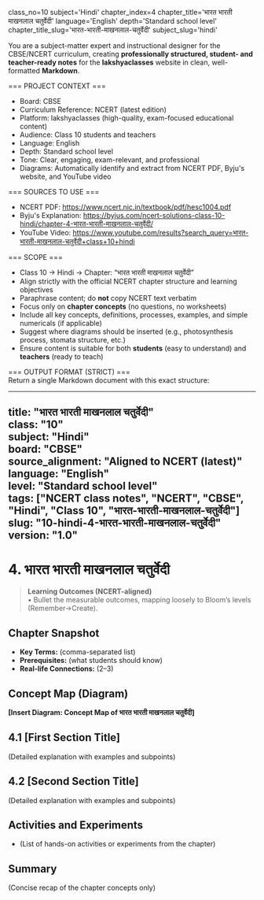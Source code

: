 class_no=10
subject='Hindi'
chapter_index=4
chapter_title='भारत भारती माखनलाल चतुर्वेदी'
language='English'
depth='Standard school level'
chapter_title_slug='भारत-भारती-माखनलाल-चतुर्वेदी'
subject_slug='hindi'

You are a subject-matter expert and instructional designer for the CBSE/NCERT curriculum, creating **professionally structured, student- and teacher-ready notes** for the **lakshyaclasses** website in clean, well-formatted **Markdown**.

=== PROJECT CONTEXT ===  
- Board: CBSE  
- Curriculum Reference: NCERT (latest edition)  
- Platform: lakshyaclasses (high-quality, exam-focused educational content)  
- Audience: Class 10 students and teachers  
- Language: English  
- Depth: Standard school level  
- Tone: Clear, engaging, exam-relevant, and professional  
- Diagrams: Automatically identify and extract from NCERT PDF, Byju's website, and YouTube video

=== SOURCES TO USE ===  
- NCERT PDF: https://www.ncert.nic.in/textbook/pdf/hesc1004.pdf  
- Byju's Explanation: https://byjus.com/ncert-solutions-class-10-hindi/chapter-4-भारत-भारती-माखनलाल-चतुर्वेदी/  
- YouTube Video: https://www.youtube.com/results?search_query=भारत-भारती-माखनलाल-चतुर्वेदी+class+10+hindi

=== SCOPE ===  
- Class 10 → Hindi → Chapter: “भारत भारती माखनलाल चतुर्वेदी”  
- Align strictly with the official NCERT chapter structure and learning objectives  
- Paraphrase content; do **not** copy NCERT text verbatim  
- Focus only on **chapter concepts** (no questions, no worksheets)  
- Include all key concepts, definitions, processes, examples, and simple numericals (if applicable)  
- Suggest where diagrams should be inserted (e.g., photosynthesis process, stomata structure, etc.)  
- Ensure content is suitable for both **students** (easy to understand) and **teachers** (ready to teach)

=== OUTPUT FORMAT (STRICT) ===  
Return a single Markdown document with this exact structure:

---
title: "भारत भारती माखनलाल चतुर्वेदी"  
class: "10"  
subject: "Hindi"  
board: "CBSE"  
source_alignment: "Aligned to NCERT (latest)"  
language: "English"  
level: "Standard school level"  
tags: ["NCERT class notes", "NCERT", "CBSE", "Hindi", "Class 10", "भारत-भारती-माखनलाल-चतुर्वेदी"]  
slug: "10-hindi-4-भारत-भारती-माखनलाल-चतुर्वेदी"  
version: "1.0"  
---

# 4. भारत भारती माखनलाल चतुर्वेदी

> **Learning Outcomes (NCERT-aligned)**  
> • Bullet the measurable outcomes, mapping loosely to Bloom’s levels (Remember→Create).

## Chapter Snapshot  
- **Key Terms:** (comma-separated list)  
- **Prerequisites:** (what students should know)  
- **Real-life Connections:** (2–3)

## Concept Map (Diagram)  
<!-- Diagram will be extracted from sources. Placeholder below. -->  
**[Insert Diagram: Concept Map of भारत भारती माखनलाल चतुर्वेदी]**

## 4.1 [First Section Title]  
(Detailed explanation with examples and subpoints)

## 4.2 [Second Section Title]  
(Detailed explanation with examples and subpoints)

## Activities and Experiments  
- (List of hands-on activities or experiments from the chapter)

## Summary  
(Concise recap of the chapter concepts only)
